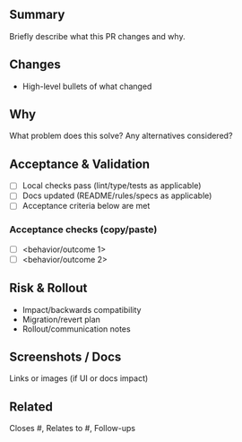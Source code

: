 ## Summary

Briefly describe what this PR changes and why.

## Changes

- High-level bullets of what changed

## Why

What problem does this solve? Any alternatives considered?

## Acceptance & Validation

- [ ] Local checks pass (lint/type/tests as applicable)
- [ ] Docs updated (README/rules/specs as applicable)
- [ ] Acceptance criteria below are met

### Acceptance checks (copy/paste)

- [ ] <behavior/outcome 1>
- [ ] <behavior/outcome 2>

## Risk & Rollout

- Impact/backwards compatibility
- Migration/revert plan
- Rollout/communication notes

## Screenshots / Docs

Links or images (if UI or docs impact)

## Related

Closes #<issue>, Relates to #<issue>, Follow-ups
